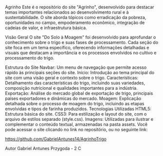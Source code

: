 Agrinho
Este é o repositório do site "Agrinho", desenvolvido para destacar temas importantes relacionados ao desenvolvimento rural e à sustentabilidade. O site aborda tópicos como erradicação da pobreza, oportunidades no campo, empoderamento econômico, integração de cadeias de valor, e infraestrutura básica.

Visão Geral
O site "Do Solo à Moagem" foi desenvolvido para aprofundar o conhecimento sobre o trigo e suas fases de processamento. Cada seção do site foca em um tema específico, oferecendo informações detalhadas e visuais que destacam a importância e os processos envolvidos no cultivo e processamento do trigo.

Estrutura do Site
Navbar: Um menu de navegação que permite acesso rápido às principais seções do site.
Início: Introdução ao tema principal do site com uma visão geral e contexto sobre o trigo.
Características: Detalhamento das características do trigo, incluindo suas variedades, composição nutricional e qualidades importantes para a indústria.
Exportação: Análise do mercado global de exportação de trigo, principais países exportadores e dinâmicas do mercado.
Moagem: Explicação detalhada sobre o processo de moagem do trigo, incluindo as etapas envolvidas e tipos de farinha produzidos.
Tecnologias Utilizadas
HTML5: Estrutura básica do site.
CSS3: Para estilização e layout do site, com o arquivo de estilos separado (style.css).
Imagens: Utilizadas para ilustrar e complementar o conteúdo textual, armazenadas na pasta assets.
Você pode acessar o site clicando no link no repositório, ou no seguinte link:

https://github.com/GabrielAntunes14/AgrinhoTrigo

Autor
Gabriel Antunes Przygoda - 2 C
